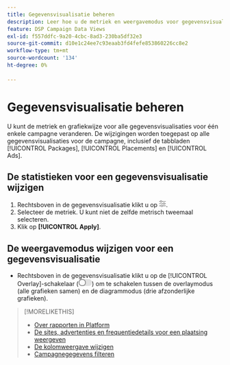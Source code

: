 ```yaml
---
title: Gegevensvisualisatie beheren
description: Leer hoe u de metriek en weergavemodus voor gegevensvisualisatie wijzigt.
feature: DSP Campaign Data Views
exl-id: f557ddfc-9a20-4cbc-8ad3-230ba5df32e3
source-git-commit: d10e1c24ee7c93eaab3fd4fefe853860226cc8e2
workflow-type: tm+mt
source-wordcount: '134'
ht-degree: 0%

---
```


# Gegevensvisualisatie beheren

U kunt de metriek en grafiekwijze voor alle gegevensvisualisaties voor één enkele campagne veranderen. De wijzigingen worden toegepast op alle gegevensvisualisaties voor de campagne, inclusief de tabbladen [!UICONTROL Packages], [!UICONTROL Placements] en [!UICONTROL Ads].

## De statistieken voor een gegevensvisualisatie wijzigen

1. Rechtsboven in de gegevensvisualisatie klikt u op ![Instellingen](/help/dsp/assets/settings-chart.png).
1. Selecteer de metriek.
U kunt niet de zelfde metrisch tweemaal selecteren.
1. Klik op **[!UICONTROL Apply]**.

## De weergavemodus wijzigen voor een gegevensvisualisatie

* Rechtsboven in de gegevensvisualisatie klikt u op de [!UICONTROL Overlay]-schakelaar (![Overlayschakelaar](/help/dsp/assets/overlay.png)) om te schakelen tussen de overlaymodus (alle grafieken samen) en de diagrammodus (drie afzonderlijke grafieken).

>[!MORELIKETHIS]
>
>* [Over rapporten in Platform](campaign-reports-about.md)
>* [De sites, advertenties en frequentiedetails voor een plaatsing weergeven](placement-details-view.md)
>* [De kolomweergave wijzigen](column-view-change.md)
>* [Campagnegegevens filteren](campaign-data-filter.md)

